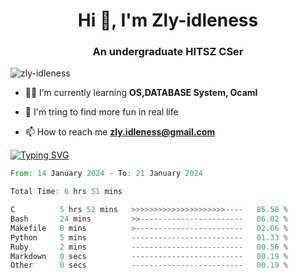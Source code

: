 <h1 align="center">Hi 👋, I'm Zly-idleness</h1>

<h3 align="center">An undergraduate HITSZ CSer</h3>

<p align="left"> <img src="https://komarev.com/ghpvc/?username=zly-idleness&label=Profile%20views&color=0e75b6&style=flat" alt="zly-idleness" /> </p>


- 👨‍💻 I’m currently learning **OS,DATABASE System, Ocaml**

- 🌱 I'm tring to find more fun in real life

- 📫 How to reach me **zly.idleness@gmail.com**



[![Typing SVG](https://readme-typing-svg.herokuapp.com?font=Fira+Code&pause=1000&width=435&lines=I+Maybe+Slow)](https://git.io/typing-svg)


<!--START_SECTION:waka-->

```rust
From: 14 January 2024 - To: 21 January 2024

Total Time: 6 hrs 51 mins

C          5 hrs 52 mins   >>>>>>>>>>>>>>>>>>>>>----   85.58 %
Bash       24 mins         >>-----------------------   06.02 %
Makefile   8 mins          >------------------------   02.06 %
Python     5 mins          -------------------------   01.33 %
Ruby       2 mins          -------------------------   00.56 %
Markdown   0 secs          -------------------------   00.19 %
Other      0 secs          -------------------------   00.19 %
```

<!--END_SECTION:waka-->


